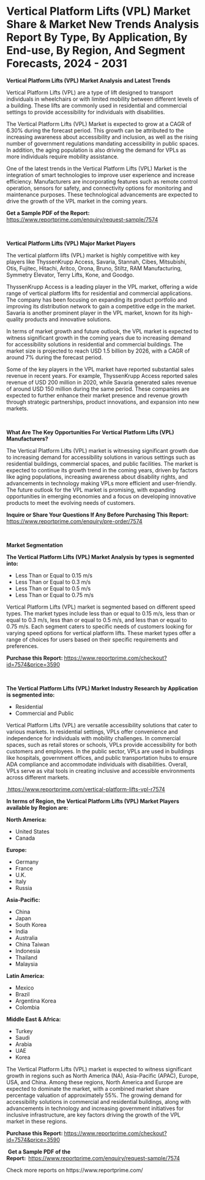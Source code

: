 <p><h1>Vertical Platform Lifts (VPL) Market Share & Market New Trends Analysis Report By Type, By Application, By End-use, By Region, And Segment Forecasts, 2024 - 2031</h1></p><p><strong>Vertical Platform Lifts (VPL) Market Analysis and Latest Trends</strong></p>
<p><p>Vertical Platform Lifts (VPL) are a type of lift designed to transport individuals in wheelchairs or with limited mobility between different levels of a building. These lifts are commonly used in residential and commercial settings to provide accessibility for individuals with disabilities.</p><p>The Vertical Platform Lifts (VPL) Market is expected to grow at a CAGR of 6.30% during the forecast period. This growth can be attributed to the increasing awareness about accessibility and inclusion, as well as the rising number of government regulations mandating accessibility in public spaces. In addition, the aging population is also driving the demand for VPLs as more individuals require mobility assistance.</p><p>One of the latest trends in the Vertical Platform Lifts (VPL) Market is the integration of smart technologies to improve user experience and increase efficiency. Manufacturers are incorporating features such as remote control operation, sensors for safety, and connectivity options for monitoring and maintenance purposes. These technological advancements are expected to drive the growth of the VPL market in the coming years.</p></p>
<p><strong>Get a Sample PDF of the Report:&nbsp;</strong> <a href="https://www.reportprime.com/enquiry/request-sample/7574">https://www.reportprime.com/enquiry/request-sample/7574</a></p>
<p>&nbsp;</p>
<p><strong>Vertical Platform Lifts (VPL) Major Market Players</strong></p>
<p><p>The vertical platform lifts (VPL) market is highly competitive with key players like ThyssenKrupp Access, Savaria, Stannah, Cibes, Mitsubishi, Otis, Fujitec, Hitachi, Aritco, Orona, Bruno, Stiltz, RAM Manufacturing, Symmetry Elevator, Terry Lifts, Kone, and Goodgo. </p><p>ThyssenKrupp Access is a leading player in the VPL market, offering a wide range of vertical platform lifts for residential and commercial applications. The company has been focusing on expanding its product portfolio and improving its distribution network to gain a competitive edge in the market. Savaria is another prominent player in the VPL market, known for its high-quality products and innovative solutions. </p><p>In terms of market growth and future outlook, the VPL market is expected to witness significant growth in the coming years due to increasing demand for accessibility solutions in residential and commercial buildings. The market size is projected to reach USD 1.5 billion by 2026, with a CAGR of around 7% during the forecast period.</p><p>Some of the key players in the VPL market have reported substantial sales revenue in recent years. For example, ThyssenKrupp Access reported sales revenue of USD 200 million in 2020, while Savaria generated sales revenue of around USD 150 million during the same period. These companies are expected to further enhance their market presence and revenue growth through strategic partnerships, product innovations, and expansion into new markets.</p></p>
<p>&nbsp;</p>
<p><strong>What Are The Key Opportunities For Vertical Platform Lifts (VPL) Manufacturers?</strong></p>
<p><p>The Vertical Platform Lifts (VPL) market is witnessing significant growth due to increasing demand for accessibility solutions in various settings such as residential buildings, commercial spaces, and public facilities. The market is expected to continue its growth trend in the coming years, driven by factors like aging populations, increasing awareness about disability rights, and advancements in technology making VPLs more efficient and user-friendly. The future outlook for the VPL market is promising, with expanding opportunities in emerging economies and a focus on developing innovative products to meet the evolving needs of customers.</p></p>
<p><strong>Inquire or Share Your Questions If Any Before Purchasing This Report:</strong> <a href="https://www.reportprime.com/enquiry/pre-order/7574">https://www.reportprime.com/enquiry/pre-order/7574</a></p>
<p>&nbsp;</p>
<p><strong>Market Segmentation</strong></p>
<p><strong>The Vertical Platform Lifts (VPL) Market Analysis by types is segmented into:</strong></p>
<p><ul><li>Less Than or Equal to 0.15 m/s</li><li>Less Than or Equal to 0.3 m/s</li><li>Less Than or Equal to 0.5 m/s</li><li>Less Than or Equal to 0.75 m/s</li></ul></p>
<p><p>Vertical Platform Lifts (VPL) market is segmented based on different speed types. The market types include less than or equal to 0.15 m/s, less than or equal to 0.3 m/s, less than or equal to 0.5 m/s, and less than or equal to 0.75 m/s. Each segment caters to specific needs of customers looking for varying speed options for vertical platform lifts. These market types offer a range of choices for users based on their specific requirements and preferences.</p></p>
<p><strong>Purchase this Report:&nbsp;</strong><a href="https://www.reportprime.com/checkout?id=7574&price=3590">https://www.reportprime.com/checkout?id=7574&price=3590</a></p>
<p>&nbsp;</p>
<p><strong>The Vertical Platform Lifts (VPL) Market Industry Research by Application is segmented into:</strong></p>
<p><ul><li>Residential</li><li>Commercial and Public</li></ul></p>
<p><p>Vertical Platform Lifts (VPL) are versatile accessibility solutions that cater to various markets. In residential settings, VPLs offer convenience and independence for individuals with mobility challenges. In commercial spaces, such as retail stores or schools, VPLs provide accessibility for both customers and employees. In the public sector, VPLs are used in buildings like hospitals, government offices, and public transportation hubs to ensure ADA compliance and accommodate individuals with disabilities. Overall, VPLs serve as vital tools in creating inclusive and accessible environments across different markets.</p></p>
<p><a href="https://www.reportprime.com/vertical-platform-lifts-vpl-r7574">&nbsp;https://www.reportprime.com/vertical-platform-lifts-vpl-r7574</a></p>
<p><strong>In terms of Region, the Vertical Platform Lifts (VPL) Market Players available by Region are:</strong></p>
<p>
    <p> <strong> North America: </strong>
        <ul>
            <li>United States</li>
            <li>Canada</li>
        </ul>
        </p> 
    <p> <strong> Europe: </strong>
        <ul>
            <li>Germany</li>
            <li>France</li>
            <li>U.K.</li>
            <li>Italy</li>
            <li>Russia</li>
        </ul>
        </p> 
    <p> <strong> Asia-Pacific: </strong>
        <ul>
            <li>China</li>
            <li>Japan</li>
            <li>South Korea</li>
            <li>India</li>
            <li>Australia</li>
            <li>China Taiwan</li>
            <li>Indonesia</li>
            <li>Thailand</li>
            <li>Malaysia</li>
        </ul>
        </p> 
    <p> <strong> Latin America: </strong>
        <ul>
            <li>Mexico</li>
            <li>Brazil</li>
            <li>Argentina Korea</li>
            <li>Colombia</li>
        </ul>
        </p> 
    <p> <strong> Middle East & Africa: </strong>
        <ul>
            <li>Turkey</li>
            <li>Saudi</li>
            <li>Arabia</li>
            <li>UAE</li>
            <li>Korea</li>
        </ul>
    </p>
    </p>
<p><p>The Vertical Platform Lifts (VPL) market is expected to witness significant growth in regions such as North America (NA), Asia-Pacific (APAC), Europe, USA, and China. Among these regions, North America and Europe are expected to dominate the market, with a combined market share percentage valuation of approximately 55%. The growing demand for accessibility solutions in commercial and residential buildings, along with advancements in technology and increasing government initiatives for inclusive infrastructure, are key factors driving the growth of the VPL market in these regions.</p></p>
<p><strong>Purchase this Report: </strong><a href="https://www.reportprime.com/checkout?id=7574&price=3590">https://www.reportprime.com/checkout?id=7574&price=3590</a></p>
<p>&nbsp;<strong>Get a Sample PDF of the Report:&nbsp;&nbsp;</strong><a href="https://www.reportprime.com/enquiry/request-sample/7574">https://www.reportprime.com/enquiry/request-sample/7574</a></p>
<p><strong></strong></p>
<p>Check more reports on https://www.reportprime.com/</p>
